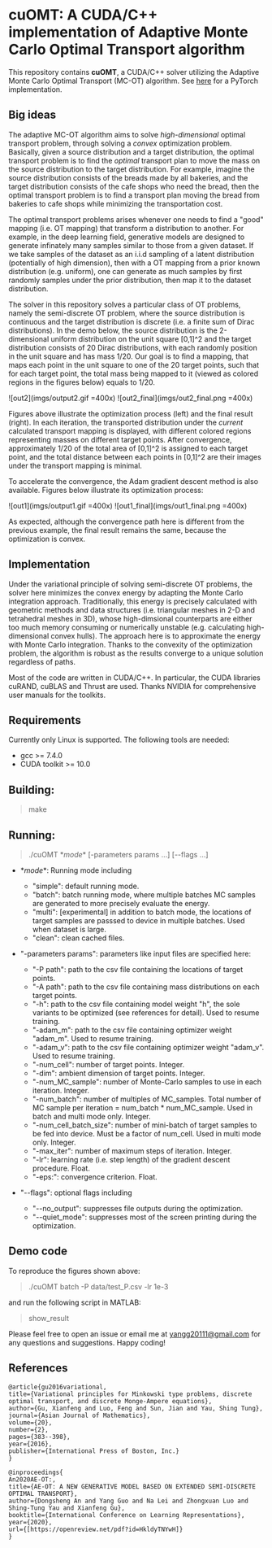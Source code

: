 # cuOMT: A CUDA/C++ implementation of Adaptive Monte Carlo Optimal Transport algorithm
This repository contains **cuOMT**, a CUDA/C++ solver utilizing the Adaptive Monte Carlo Optimal Transport (MC-OT) algorithm. See [here](https://github.com/k2cu8/pyOMT)
 for a PyTorch implementation.

## Big ideas
The adaptive MC-OT algorithm aims to solve *high-dimensional* optimal transport problem, through solving a *convex* optimization problem.
Basically, given a source distribution and a target distribution, the optimal transport problem is to find the *optimal* transport plan to
move the mass on the source distribution to the target distribution. For example, imagine the source distribution consists of the breads made by all bakeries, 
and the target distribution consists of the cafe shops who need the bread, then the optimal transport problem is to find a transport plan
moving the bread from bakeries to cafe shops while minimizing the transportation cost. 

The optimal transport problems arises whenever one needs to find a "good" mapping (i.e. OT mapping) that transform a distribution to another. For example, 
in the deep learning field, generative models are designed to generate infinately many samples similar to those from a given dataset. 
If we take samples of the dataset as an i.i.d sampling of a latent distribution (potentially of high dimension), then with a OT mapping
from a prior known distribution (e.g. uniform), one can generate as much samples by first randomly samples under the prior distribution, 
then map it to the dataset distribution.

<!-- A large class of deep neural network models have been designed to solve OT problems (e.g. GANs). In contrast to the approach used here, training such DNNs involves solving *non-convex* optimization problems and potentially hard to converge if the transport map the DNNs try to regress to is discontinuous. The OT solver here provides an efficable alternative to these methods.  -->

The solver in this repository solves a particular class of OT problems, namely the semi-discrete OT problem, where the source distribution is continuous and the target distribution is discrete (i.e. a finite sum of Dirac distributions). In the demo below, the source distribution is the 2-dimensional uniform distribution on the unit square [0,1]^2 and the target distribution consists of 20 Dirac distributions, with each randomly position in the unit square and has mass 1/20. Our goal is to find a mapping, that maps each point in the unit square to one of the 20 target points, such that for each target point, the total mass being mapped to it (viewed as colored regions in the figures below) equals to 1/20. 

![out2](imgs/output2.gif =400x)  ![out2_final](imgs/out2_final.png =400x)

Figures above illustrate the optimization process (left) and the final result (right). In each iteration, the transported distribution under the *current* calculated transport mapping is displayed, with different colored regions representing masses on different target points. After convergence, approximately 1/20 of the total area of [0,1]^2 is assigned to each target point, and the total distance between each points in [0,1]^2 are their images under the transport mapping is minimal. 

To accelerate the convergence, the Adam gradient descent method is also available. Figures below illustrate its optimization process:

![out1](imgs/output1.gif =400x)  ![out1_final](imgs/out1_final.png =400x)

As expected, although the convergence path here is different from the previous example, the final result remains the same, because the optimization is convex. 

## Implementation
Under the variational principle of solving semi-discrete OT problems, the solver here minimizes the convex energy by adapting the Monte Carlo integration approach. Traditionally, this energy is precisely calculated with geometric methods and data structures (i.e. triangular meshes in 2-D and tetrahedral meshes in 3D), whose high-dimsional counterparts are either too much memory consuming or numerically unstable (e.g. calculating high-dimensional convex hulls). The approach here is to approximate the energy with Monte Carlo integration. Thanks to the convexity of the optimization problem, the algorithm is robust as the results converge to a unique solution regardless of paths. 

Most of the code are written in CUDA/C++. In particular, the CUDA libraries cuRAND, cuBLAS and Thrust are used. Thanks NVIDIA for comprehensive user manuals for the toolkits. 

## Requirements
Currently only Linux is supported. The following tools are needed:
* gcc >= 7.4.0
* CUDA toolkit >= 10.0 

## Building:
> make

## Running:
> ./cuOMT \**mode*\* \[-parameters params ...\] \[\-\-flags ...\]

* \**mode*\*: Running mode including 
    * "simple": default running mode.
    * "batch": batch running mode, where multiple batches MC samples are generated to more precisely evaluate the energy.
    * "multi": \[experimental\] in addition to batch mode, the locations of target samples are passsed to device in multiple batches. Used when dataset is large.
    * "clean": clean cached files.

* "-parameters params": parameters like input files are specified here:
    * "\-P path": path to the csv file containing the locations of target points.
    * "\-A path": path to the csv file containing mass distributions on each target points.
    * "\-h": path to the csv file containing model weight "h", the sole variants to be optimized (see references for detail). Used to resume training.
    * "\-adam_m": path to the csv file containing optimizer weight "adam_m". Used to resume training.
    * "\-adam_v": path to the csv file containing optimizer weight "adam_v". Used to resume training.
    * "\-num_cell": number of target points. Integer.
    * "\-dim": ambient dimension of target points. Integer.
    * "\-num_MC_sample": number of Monte-Carlo samples to use in each iteration. Integer.
    * "\-num_batch": number of multiples of MC_samples. Total number of MC sample per iteration = num_batch * num_MC_sample. Used in batch and multi mode only. Integer.
    * "\-num_cell_batch_size": number of mini-batch of target samples to be fed into device. Must be a factor of num_cell. Used in multi mode only. Integer.
    * "\-max_iter": number of maximum steps of iteration. Integer.
    * "\-lr": learning rate (i.e. step length) of the gradient descent procedure. Float.
    * "\-eps:": convergence criterion. Float.

* "\-\-flags": optional flags including
    * "\-\-no_output": suppresses file outputs during the optimization. 
    * "\-\-quiet_mode": suppresses most of the screen printing during the optimization.

## Demo code
To reproduce the figures shown above:
> ./cuOMT batch -P data/test_P.csv -lr 1e-3

and run the following script in MATLAB:
> show_result

Please feel free to open an issue or email me at yangg20111@gmail.com for any questions and suggestions. Happy coding!

## References
    @article{gu2016variational,
    title={Variational principles for Minkowski type problems, discrete optimal transport, and discrete Monge-Ampere equations},
    author={Gu, Xianfeng and Luo, Feng and Sun, Jian and Yau, Shing Tung},
    journal={Asian Journal of Mathematics},
    volume={20},
    number={2},
    pages={383--398},
    year={2016},
    publisher={International Press of Boston, Inc.}
    } 

    @inproceedings{
    An2020AE-OT:,
    title={AE-OT: A NEW GENERATIVE MODEL BASED ON EXTENDED SEMI-DISCRETE OPTIMAL TRANSPORT},
    author={Dongsheng An and Yang Guo and Na Lei and Zhongxuan Luo and Shing-Tung Yau and Xianfeng Gu},
    booktitle={International Conference on Learning Representations},
    year={2020},
    url={[https://openreview.net/pdf?id=HkldyTNYwH]}
    }

